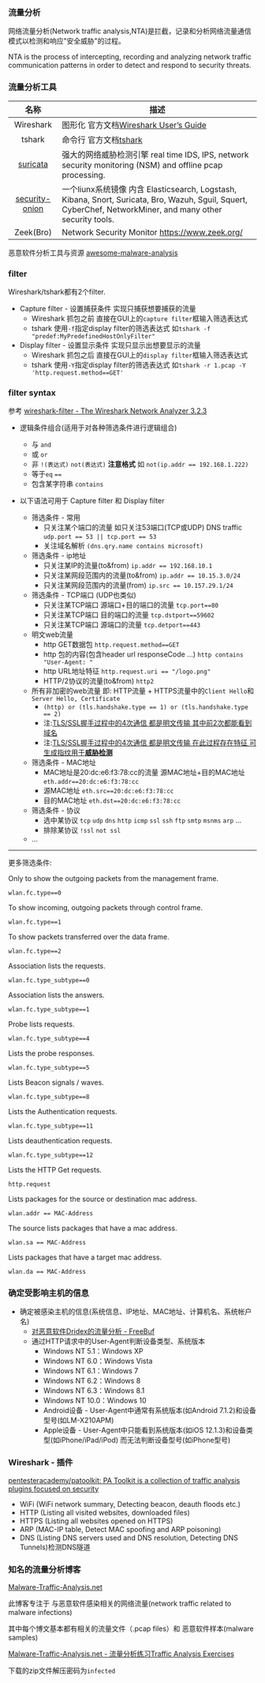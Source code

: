 ### 流量分析

网络流量分析(Network traffic analysis,NTA)是拦截，记录和分析网络流量通信模式以检测和响应"安全威胁"的过程。

NTA is the process of intercepting, recording and analyzing network traffic communication patterns in order to detect and respond to security threats. 

### 流量分析工具

|名称|描述|
|:-------------:|-----|
|Wireshark|图形化 官方文档[Wireshark User’s Guide](https://www.wireshark.org/docs/wsug_html_chunked/)|
|tshark|命令行 官方文档[tshark](https://www.wireshark.org/docs/man-pages/tshark.html) |
|[suricata](https://github.com/OISF/suricata) |强大的网络威胁检测引擎 real time IDS, IPS, network security monitoring (NSM) and offline pcap processing.|
[security-onion](https://github.com/Security-Onion-Solutions/security-onion)|一个liunx系统镜像 内含 Elasticsearch, Logstash, Kibana, Snort, Suricata, Bro, Wazuh, Sguil, Squert, CyberChef, NetworkMiner, and many other security tools. |
|Zeek(Bro)| Network Security Monitor https://www.zeek.org/|

恶意软件分析工具与资源 [awesome-malware-analysis](https://github.com/rshipp/awesome-malware-analysis)

### filter

Wireshark/tshark都有2个filter.

* Capture filter - 设置捕获条件 实现只捕获想要捕获的流量
  * Wireshark 抓包之前 直接在GUI上的`capture filter`框输入筛选表达式
  * tshark 使用`-f`指定display filter的筛选表达式 如`tshark -f "predef:MyPredefinedHostOnlyFilter"`
* Display filter - 设置显示条件 实现只显示出想要显示的流量
  * Wireshark 抓包之后 直接在GUI上的`display filter`框输入筛选表达式
  * tshark 使用`-Y`指定display filter的筛选表达式 如`tshark -r 1.pcap -Y 'http.request.method==GET'`


### filter syntax

参考 [wireshark-filter - The Wireshark Network Analyzer 3.2.3](https://www.wireshark.org/docs/man-pages/wireshark-filter.html)

* 逻辑条件组合(适用于对各种筛选条件进行逻辑组合)
  * 与 `and`
  * 或 `or`
  * 非 `!(表达式)` `not(表达式)` **注意格式**  如 `not(ip.addr == 192.168.1.222)`
  * 等于`eq` `==`
  * 包含某字符串 `contains`


* 以下语法可用于 Capture filter 和 Display filter
  * 筛选条件 - 常用
    * 只关注某个端口的流量 如只关注53端口(TCP或UDP) DNS traffic `udp.port == 53 || tcp.port == 53`
    * 关注域名解析 `(dns.qry.name contains microsoft)`
  * 筛选条件 - ip地址
    * 只关注某IP的流量(to&from) `ip.addr == 192.168.10.1`
    * 只关注某网段范围内的流量(to&from) `ip.addr == 10.15.3.0/24`
    * 只关注某网段范围内的流量(from) `ip.src == 10.157.29.1/24`
  * 筛选条件 - TCP端口 (UDP也类似)
    * 只关注某TCP端口 源端口+目的端口的流量 `tcp.port==80`
    * 只关注某TCP端口 目的端口的流量 `tcp.dstport==59602`
    * 只关注某TCP端口 源端口的流量 `tcp.detport==443`
  * 明文web流量
    * http GET数据包 `http.request.method==GET`
    * http 包的内容(包含header url responseCode ...) `http contains "User-Agent: "`
    * http URL地址特征 `http.request.uri == "/logo.png"`
    * HTTP/2协议的流量(to&from) `http2`
  * 所有非加密的web流量 即: HTTP流量 + HTTPS流量中的`Client Hello`和`Server Hello, Certificate`
    * `(http) or (tls.handshake.type == 1) or (tls.handshake.type == 2)`
    * 注:[TLS/SSL握手过程中的4次通信 都是明文传输 其中前2次都能看到域名](web_x_https_tls.md#qa)
    * 注:[TLS/SSL握手过程中的4次通信 都是明文传输 在此过程存在特征 可生成指纹用于**威胁检测**](web_x_https_tls.md#qa)
  * 筛选条件 - MAC地址
    * MAC地址是20:dc:e6:f3:78:cc的流量 源MAC地址+目的MAC地址 `eth.addr==20:dc:e6:f3:78:cc`
    * 源MAC地址 `eth.src==20:dc:e6:f3:78:cc`
    * 目的MAC地址 `eth.dst==20:dc:e6:f3:78:cc`
  * 筛选条件 - 协议
    * 选中某协议 `tcp` `udp` `dns` `http` `icmp` `ssl` `ssh` `ftp` `smtp` `msnms` `arp` ...
    * 排除某协议 `!ssl` `not ssl`
  * ...

---

更多筛选条件:

Only to show the outgoing packets from the management frame.

```
wlan.fc.type==0
```

To show incoming, outgoing packets through control frame.

```
wlan.fc.type==1
```

To show packets transferred over the data frame.

```
wlan.fc.type==2
```

Association lists the requests.

```
wlan.fc.type_subtype==0
```

Association lists the answers.

```
wlan.fc.type_subtype==1
```

Probe lists requests.

```
wlan.fc.type_subtype==4
```

Lists the probe responses.

```
wlan.fc.type_subtype==5
```

Lists Beacon signals / waves.

```
wlan.fc.type_subtype==8
```

Lists the Authentication requests.

```
wlan.fc.type_subtype==11
```

Lists deauthentication requests.

```
wlan.fc.type_subtype==12
```

Lists the HTTP Get requests.

```
http.request
```

Lists packages for the source or destination mac address.

```
wlan.addr == MAC-Address
```

The source lists packages that have a mac address.

```
wlan.sa == MAC-Address
```

Lists packages that have a target mac address.

```
wlan.da == MAC-Address
```




### 确定受影响主机的信息

* 确定被感染主机的信息(系统信息、IP地址、MAC地址、计算机名、系统帐户名)
  * [对恶意软件Dridex的流量分析 - FreeBuf](https://www.freebuf.com/articles/es/195832.html)
  * 通过HTTP请求中的User-Agent判断设备类型、系统版本
    * Windows NT 5.1：Windows XP
    * Windows NT 6.0：Windows Vista
    * Windows NT 6.1：Windows 7
    * Windows NT 6.2：Windows 8
    * Windows NT 6.3：Windows 8.1
    * Windows NT 10.0：Windows 10
    * Android设备 - User-Agent中通常有系统版本(如Android 7.1.2)和设备型号(如LM-X210APM)
    * Apple设备 - User-Agent中只能看到系统版本(如iOS 12.1.3)和设备类型(如iPhone/iPad/iPod) 而无法判断设备型号(如iPhone型号)

### Wireshark - 插件

[pentesteracademy/patoolkit: PA Toolkit is a collection of traffic analysis plugins focused on security](https://github.com/pentesteracademy/patoolkit)

* WiFi (WiFi network summary, Detecting beacon, deauth floods etc.)
* HTTP (Listing all visited websites, downloaded files)
* HTTPS (Listing all websites opened on HTTPS)
* ARP (MAC-IP table, Detect MAC spoofing and ARP poisoning)
* DNS (Listing DNS servers used and DNS resolution, Detecting DNS Tunnels)检测DNS隧道

### 知名的流量分析博客

[Malware-Traffic-Analysis.net](https://www.malware-traffic-analysis.net/)

此博客专注于 与恶意软件感染相关的网络流量(network traffic related to malware infections)

其中每个博文基本都有相关的流量文件（.pcap files）和 恶意软件样本(malware samples)
 
[Malware-Traffic-Analysis.net - 流量分析练习Traffic Analysis Exercises](https://www.malware-traffic-analysis.net/training-exercises.html)

下载的zip文件解压密码为`infected`
